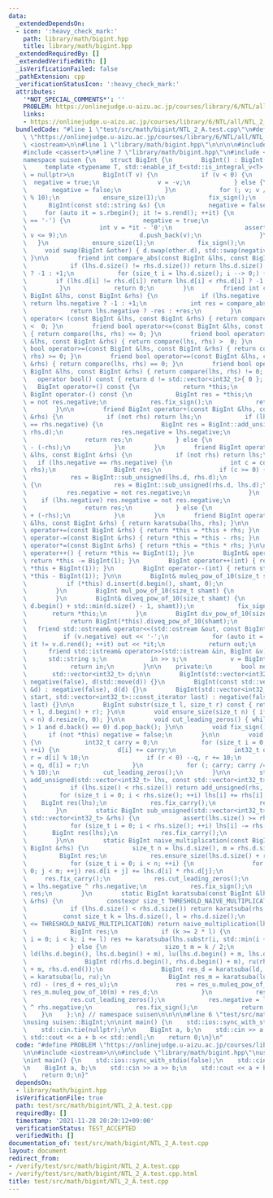 ```yaml
---
data:
  _extendedDependsOn:
  - icon: ':heavy_check_mark:'
    path: library/math/bigint.hpp
    title: library/math/bigint.hpp
  _extendedRequiredBy: []
  _extendedVerifiedWith: []
  _isVerificationFailed: false
  _pathExtension: cpp
  _verificationStatusIcon: ':heavy_check_mark:'
  attributes:
    '*NOT_SPECIAL_COMMENTS*': ''
    PROBLEM: https://onlinejudge.u-aizu.ac.jp/courses/library/6/NTL/all/NTL_2_A
    links:
    - https://onlinejudge.u-aizu.ac.jp/courses/library/6/NTL/all/NTL_2_A
  bundledCode: "#line 1 \"test/src/math/bigint/NTL_2_A.test.cpp\"\n#define PROBLEM\
    \ \"https://onlinejudge.u-aizu.ac.jp/courses/library/6/NTL/all/NTL_2_A\"\n\n#include\
    \ <iostream>\n\n#line 1 \"library/math/bigint.hpp\"\n\n\n\n#include <algorithm>\n\
    #include <cassert>\n#line 7 \"library/math/bigint.hpp\"\n#include <vector>\n\n\
    namespace suisen {\n    struct BigInt {\n        BigInt() : BigInt(0) {}\n   \
    \     template <typename T, std::enable_if_t<std::is_integral_v<T>, std::nullptr_t>\
    \ = nullptr>\n        BigInt(T v) {\n            if (v < 0) {\n              \
    \  negative = true;\n                v = -v;\n            } else {\n         \
    \       negative = false;\n            }\n            for (; v; v /= 10) d.push_back(v\
    \ % 10);\n            ensure_size(1);\n            fix_sign();\n        }\n  \
    \      BigInt(const std::string &s) {\n            negative = false;\n       \
    \     for (auto it = s.rbegin(); it != s.rend(); ++it) {\n                if (*it\
    \ == '-') {\n                    negative = true;\n                } else {\n\
    \                    int v = *it - '0';\n                    assert(0 <= v and\
    \ v <= 9);\n                    d.push_back(v);\n                }\n         \
    \   }\n            ensure_size(1);\n            fix_sign();\n        }\n\n   \
    \     void swap(BigInt &other) { d.swap(other.d), std::swap(negative, other.negative);\
    \ }\n\n        friend int compare_abs(const BigInt &lhs, const BigInt &rhs) {\n\
    \            if (lhs.d.size() != rhs.d.size()) return lhs.d.size() < rhs.d.size()\
    \ ? -1 : +1;\n            for (size_t i = lhs.d.size(); i --> 0;) {\n        \
    \        if (lhs.d[i] != rhs.d[i]) return lhs.d[i] < rhs.d[i] ? -1 : +1;\n   \
    \         }\n            return 0;\n        }\n        friend int compare(const\
    \ BigInt &lhs, const BigInt &rhs) {\n            if (lhs.negative != rhs.negative)\
    \ return lhs.negative ? -1 : +1;\n            int res = compare_abs(lhs, rhs);\n\
    \            return lhs.negative ? -res : +res;\n        }\n        friend bool\
    \ operator< (const BigInt &lhs, const BigInt &rhs) { return compare(lhs, rhs)\
    \ <  0; }\n        friend bool operator<=(const BigInt &lhs, const BigInt &rhs)\
    \ { return compare(lhs, rhs) <= 0; }\n        friend bool operator> (const BigInt\
    \ &lhs, const BigInt &rhs) { return compare(lhs, rhs) >  0; }\n        friend\
    \ bool operator>=(const BigInt &lhs, const BigInt &rhs) { return compare(lhs,\
    \ rhs) >= 0; }\n        friend bool operator==(const BigInt &lhs, const BigInt\
    \ &rhs) { return compare(lhs, rhs) == 0; }\n        friend bool operator!=(const\
    \ BigInt &lhs, const BigInt &rhs) { return compare(lhs, rhs) != 0; }\n\n     \
    \   operator bool() const { return d != std::vector<int32_t>{ 0 }; }\n\n     \
    \   BigInt operator+() const {\n            return *this;\n        }\n       \
    \ BigInt operator-() const {\n            BigInt res = *this;\n            res.negative\
    \ = not res.negative;\n            res.fix_sign();\n            return res;\n\
    \        }\n\n        friend BigInt operator+(const BigInt &lhs, const BigInt\
    \ &rhs) {\n            if (not rhs) return lhs;\n            if (lhs.negative\
    \ == rhs.negative) {\n                BigInt res = BigInt::add_unsigned(lhs.d,\
    \ rhs.d);\n                res.negative = lhs.negative;\n                res.fix_sign();\n\
    \                return res;\n            } else {\n                return lhs\
    \ - (-rhs);\n            }\n        }\n        friend BigInt operator-(const BigInt\
    \ &lhs, const BigInt &rhs) {\n            if (not rhs) return lhs;\n         \
    \   if (lhs.negative == rhs.negative) {\n                int c = compare_abs(lhs,\
    \ rhs);\n                BigInt res;\n                if (c >= 0) {\n        \
    \            res = BigInt::sub_unsigned(lhs.d, rhs.d);\n                } else\
    \ {\n                    res = BigInt::sub_unsigned(rhs.d, lhs.d);\n         \
    \           res.negative = not res.negative;\n                }\n            \
    \    if (lhs.negative) res.negative = not res.negative;\n                res.fix_sign();\n\
    \                return res;\n            } else {\n                return lhs\
    \ + (-rhs);\n            }\n        }\n        friend BigInt operator*(const BigInt\
    \ &lhs, const BigInt &rhs) { return karatsuba(lhs, rhs); }\n\n        BigInt&\
    \ operator+=(const BigInt &rhs) { return *this = *this + rhs; }\n        BigInt&\
    \ operator-=(const BigInt &rhs) { return *this = *this - rhs; }\n        BigInt&\
    \ operator*=(const BigInt &rhs) { return *this = *this * rhs; }\n\n        BigInt&\
    \ operator++() { return *this += BigInt(1); }\n        BigInt& operator--() {\
    \ return *this -= BigInt(1); }\n        BigInt operator++(int) { return std::exchange(*this,\
    \ *this + BigInt(1)); }\n        BigInt operator--(int) { return std::exchange(*this,\
    \ *this - BigInt(1)); }\n\n        BigInt& muleq_pow_of_10(size_t shamt) {\n \
    \           if (*this) d.insert(d.begin(), shamt, 0);\n            return *this;\n\
    \        }\n        BigInt mul_pow_of_10(size_t shamt) {\n            return BigInt(*this).muleq_pow_of_10(shamt);\n\
    \        }\n        BigInt& diveq_pow_of_10(size_t shamt) {\n            d.erase(d.begin(),\
    \ d.begin() + std::min(d.size() - 1, shamt));\n            fix_sign();\n     \
    \       return *this;\n        }\n        BigInt div_pow_of_10(size_t shamt) {\n\
    \            return BigInt(*this).diveq_pow_of_10(shamt);\n        }\n\n     \
    \   friend std::ostream& operator<<(std::ostream &out, const BigInt &v) {\n  \
    \          if (v.negative) out << '-';\n            for (auto it = v.d.rbegin();\
    \ it != v.d.rend(); ++it) out << *it;\n            return out;\n        }\n  \
    \      friend std::istream& operator>>(std::istream &in, BigInt &v) {\n      \
    \      std::string s;\n            in >> s;\n            v = BigInt(std::move(s));\n\
    \            return in;\n        }\n\n    private:\n        bool negative;\n \
    \       std::vector<int32_t> d;\n\n        BigInt(std::vector<int32_t> &&d) :\
    \ negative(false), d(std::move(d)) {}\n        BigInt(const std::vector<int32_t>\
    \ &d) : negative(false), d(d) {}\n        BigInt(std::vector<int32_t>::const_iterator\
    \ start, std::vector<int32_t>::const_iterator last) : negative(false), d(start,\
    \ last) {}\n\n        BigInt substr(size_t l, size_t r) const { return BigInt(d.begin()\
    \ + l, d.begin() + r); }\n\n        void ensure_size(size_t n) { if (d.size()\
    \ < n) d.resize(n, 0); }\n\n        void cut_leading_zeros() { while (d.size()\
    \ > 1 and d.back() == 0) d.pop_back(); }\n\n        void fix_sign() {\n      \
    \      if (not *this) negative = false;\n        }\n\n        void fix_carry()\
    \ {\n            int32_t carry = 0;\n            for (size_t i = 0; i < d.size();\
    \ ++i) {\n                d[i] += carry;\n                int32_t q = d[i] / 10,\
    \ r = d[i] % 10;\n                if (r < 0) --q, r += 10;\n                carry\
    \ = q, d[i] = r;\n            }\n            for (; carry; carry /= 10) d.push_back(carry\
    \ % 10);\n            cut_leading_zeros();\n        }\n\n        static BigInt\
    \ add_unsigned(std::vector<int32_t> lhs, const std::vector<int32_t> &rhs) {\n\
    \            if (lhs.size() < rhs.size()) return add_unsigned(rhs, lhs);\n   \
    \         for (size_t i = 0; i < rhs.size(); ++i) lhs[i] += rhs[i];\n        \
    \    BigInt res(lhs);\n            res.fix_carry();\n            return res;\n\
    \        }\n        static BigInt sub_unsigned(std::vector<int32_t> lhs, const\
    \ std::vector<int32_t> &rhs) {\n            assert(lhs.size() >= rhs.size());\n\
    \            for (size_t i = 0; i < rhs.size(); ++i) lhs[i] -= rhs[i];\n     \
    \       BigInt res(lhs);\n            res.fix_carry();\n            return res;\n\
    \        }\n\n        static BigInt naive_multiplication(const BigInt &lhs, const\
    \ BigInt &rhs) {\n            size_t n = lhs.d.size(), m = rhs.d.size();\n   \
    \         BigInt res;\n            res.ensure_size(lhs.d.size() + rhs.d.size());\n\
    \            for (size_t i = 0; i < n; ++i) {\n                for (size_t j =\
    \ 0; j < m; ++j) res.d[i + j] += lhs.d[i] * rhs.d[j];\n            }\n       \
    \     res.fix_carry();\n            res.cut_leading_zeros();\n            res.negative\
    \ = lhs.negative ^ rhs.negative;\n            res.fix_sign();\n            return\
    \ res;\n        }\n        static BigInt karatsuba(const BigInt &lhs, const BigInt\
    \ &rhs) {\n            constexpr size_t THRESHOLD_NAIVE_MULTIPLICATION = 100;\n\
    \            if (lhs.d.size() < rhs.d.size()) return karatsuba(rhs, lhs);\n  \
    \          const size_t k = lhs.d.size(), l = rhs.d.size();\n            if (l\
    \ <= THRESHOLD_NAIVE_MULTIPLICATION) return naive_multiplication(lhs, rhs);\n\
    \            BigInt res;\n            if (k >= 2 * l) {\n                for (size_t\
    \ i = 0; i < k; i += l) res += karatsuba(lhs.substr(i, std::min(i + l, k)), rhs).muleq_pow_of_10(i);\n\
    \            } else {\n                size_t m = k / 2;\n                BigInt\
    \ ld(lhs.d.begin(), lhs.d.begin() + m), lu(lhs.d.begin() + m, lhs.d.end());\n\
    \                BigInt rd(rhs.d.begin(), rhs.d.begin() + m), ru(rhs.d.begin()\
    \ + m, rhs.d.end());\n                BigInt res_d = karatsuba(ld, rd), res_u\
    \ = karatsuba(lu, ru);\n                BigInt res_m = karatsuba(lu + ld, ru +\
    \ rd) - (res_d + res_u);\n                res = res_u.muleq_pow_of_10(2 * m) +\
    \ res_m.muleq_pow_of_10(m) + res_d;\n            }\n            res.fix_carry();\n\
    \            res.cut_leading_zeros();\n            res.negative = lhs.negative\
    \ ^ rhs.negative;\n            res.fix_sign();\n            return res;\n    \
    \    }\n    };\n} // namespace suisen\n\n\n\n#line 6 \"test/src/math/bigint/NTL_2_A.test.cpp\"\
    \nusing suisen::BigInt;\n\nint main() {\n    std::ios::sync_with_stdio(false);\n\
    \    std::cin.tie(nullptr);\n\n    BigInt a, b;\n    std::cin >> a >> b;\n   \
    \ std::cout << a + b << std::endl;\n    return 0;\n}\n"
  code: "#define PROBLEM \"https://onlinejudge.u-aizu.ac.jp/courses/library/6/NTL/all/NTL_2_A\"\
    \n\n#include <iostream>\n\n#include \"library/math/bigint.hpp\"\nusing suisen::BigInt;\n\
    \nint main() {\n    std::ios::sync_with_stdio(false);\n    std::cin.tie(nullptr);\n\
    \n    BigInt a, b;\n    std::cin >> a >> b;\n    std::cout << a + b << std::endl;\n\
    \    return 0;\n}"
  dependsOn:
  - library/math/bigint.hpp
  isVerificationFile: true
  path: test/src/math/bigint/NTL_2_A.test.cpp
  requiredBy: []
  timestamp: '2021-11-28 20:20:12+09:00'
  verificationStatus: TEST_ACCEPTED
  verifiedWith: []
documentation_of: test/src/math/bigint/NTL_2_A.test.cpp
layout: document
redirect_from:
- /verify/test/src/math/bigint/NTL_2_A.test.cpp
- /verify/test/src/math/bigint/NTL_2_A.test.cpp.html
title: test/src/math/bigint/NTL_2_A.test.cpp
---
```


